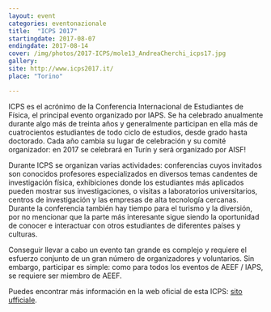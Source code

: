 ```yaml
---
layout: event
categories: eventonazionale
title:  "ICPS 2017"
startingdate: 2017-08-07
endingdate: 2017-08-14
cover: /img/photos/2017-ICPS/mole13_AndreaCherchi_icps17.jpg
gallery: 
site: http://www.icps2017.it/
place: "Torino"

---
```


ICPS es el acrónimo de la Conferencia Internacional de Estudiantes de Física, el principal evento organizado por IAPS. Se ha celebrado anualmente durante algo más de treinta años y generalmente participan en ella más de cuatrocientos estudiantes de todo ciclo de estudios, desde grado hasta doctorado. Cada año cambia su lugar de celebración y su comité organizador: en 2017 se celebrará en Turín y será organizado por AISF!

Durante ICPS se organizan varias actividades: conferencias cuyos invitados son conocidos profesores especializados en diversos temas candentes de investigación física, exhibiciones donde los estudiantes más aplicados pueden mostrar sus investigaciones, o visitas a laboratorios universitarios, centros de investigación y las empresas de alta tecnología cercanas. Durante la conferencia también hay tiempo para el turismo y la diversión, por no mencionar que la parte más interesante sigue siendo la oportunidad de conocer e interactuar con otros estudiantes de diferentes países y culturas.

Conseguir llevar a cabo un evento tan grande es complejo y requiere el esfuerzo conjunto de un gran número de organizadores y voluntarios. Sin embargo, participar es simple: como para todos los eventos de AEEF / IAPS, se requiere ser miembro de AEEF.

Puedes encontrar más información en la web oficial de esta ICPS: [sito ufficiale](http://www.icps2017.it).
